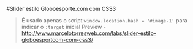 #Slider estilo Globoesporte.com com CSS3
>&Eacute; usado apenas o script `window.location.hash = '#image-1'` para indicar o `:target` inicial
Preview - http://www.marcelotorresweb.com/labs/slider-estilo-globoesportcom-com-css3/